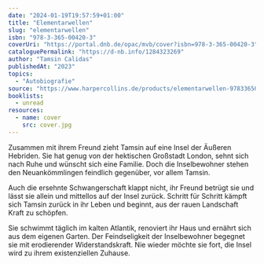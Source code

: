 ```yaml
---
date: "2024-01-19T19:57:59+01:00"
title: "Elementarwellen"
slug: "elementarwellen"
isbn: "978-3-365-00420-3"
coverUri: "https://portal.dnb.de/opac/mvb/cover?isbn=978-3-365-00420-3"
cataloguePermalink: "https://d-nb.info/1284323269"
author: "Tamsin Calidas"
publishedAt: "2023"
topics:
  - "Autobiografie"
source: "https://www.harpercollins.de/products/elementarwellen-9783365004203"
booklists:
  - unread
resources:
  - name: cover
    src: cover.jpg
---
```


Zusammen mit ihrem Freund zieht Tamsin auf eine Insel der Äußeren Hebriden. Sie 
hat genug von der hektischen Großstadt London, sehnt sich nach Ruhe und wünscht 
sich eine Familie. Doch die Inselbewohner stehen den Neuankömmlingen feindlich 
gegenüber, vor allem Tamsin. 

Auch die ersehnte Schwangerschaft klappt nicht, ihr Freund betrügt sie und lässt 
sie allein und mittellos auf der Insel zurück. Schritt für Schritt kämpft sich 
Tamsin zurück in ihr Leben und beginnt, aus der rauen Landschaft Kraft zu 
schöpfen.

Sie schwimmt täglich im kalten Atlantik, renoviert ihr Haus und 
ernährt sich aus dem eigenen Garten. Der Feindseligkeit der Inselbewohner 
begegnet sie mit erodierender Widerstandskraft. Nie wieder möchte sie fort, die 
Insel wird zu ihrem existenziellen Zuhause.